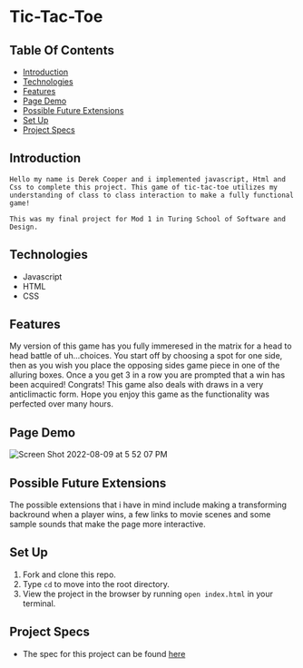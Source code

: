 # Tic-Tac-Toe

## Table Of Contents
  - [Introduction](#introduction)
  - [Technologies](#technologies)
  - [Features](#features)
  - [Page Demo](#page-demo)
  - [Possible Future Extensions](#possible-future-extensions)
  - [Set Up](#set-up)
  - [Project Specs](#project-specs)


  ## Introduction
  
  
    Hello my name is Derek Cooper and i implemented javascript, Html and Css to complete this project. This game of tic-tac-toe utilizes my understanding of class to class interaction to make a fully functional game!

    This was my final project for Mod 1 in Turing School of Software and Design.

  ## Technologies

  - Javascript
  - HTML
  - CSS


  ## Features

  My version of this game has you fully immeresed in the matrix for a head to head battle of uh...choices.  You start off by choosing a spot for one side, then as you wish you place the opposing sides game piece in one of the alluring boxes.  Once a you get 3 in a row you are prompted that a win has been acquired!  Congrats!  This game also deals with draws in a very anticlimactic form.  Hope you enjoy this game as the functionality was perfected over many hours.

  ## Page Demo



![Screen Shot 2022-08-09 at 5 52 07 PM](https://user-images.githubusercontent.com/105816411/183781272-933cfb92-5f43-4353-894e-12b825352074.png)





  ## Possible Future Extensions

  The possible extensions that i have in mind include making a transforming backround when a player wins, a few links to movie scenes and some sample sounds that make the page more interactive.

  ## Set Up

1. Fork and clone this repo.
2. Type `cd` to move into the root directory.
3. View the project in the browser by running `open index.html` in your terminal.

## Project Specs

  - The spec for this project can be found [here](https://frontend.turing.edu/projects/module-1/tic-tac-toe-solo-v2.html)
